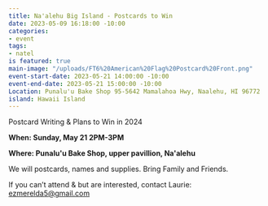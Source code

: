 ```yaml
---
title: Na'alehu Big Island - Postcards to Win
date: 2023-05-09 16:18:00 -10:00
categories:
- event
tags:
- natel
is featured: true
main-image: "/uploads/FT6%20American%20Flag%20Postcard%20Front.png"
event-start-date: 2023-05-21 14:00:00 -10:00
event-end-date: 2023-05-21 15:00:00 -10:00
Location: Punalu'u Bake Shop 95-5642 Mamalahoa Hwy, Naalehu, HI 96772
island: Hawaii Island
---
```


Postcard Writing & Plans to Win in 2024

**When: Sunday, May 21 2PM-3PM** 

**Where: Punalu'u Bake Shop, upper pavillion, Na'alehu**

We will postcards, names and supplies.  Bring Family and Friends.

If you can’t attend & but are interested, contact Laurie: ezmerelda5@gmail.com 